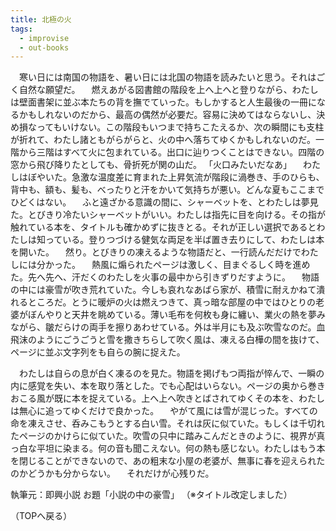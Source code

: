 ```yaml
---
title: 北極の火
tags:
  - improvise
  - out-books
---
```


　寒い日には南国の物語を、暑い日には北国の物語を読みたいと思う。それはごく自然な願望だ。
　燃えあがる図書館の階段を上へ上へと登りながら、わたしは壁面書架に並ぶ本たちの背を撫でていった。もしかすると人生最後の一冊になるかもしれないのだから、最高の偶然が必要だ。容易に決めてはならないし、決め損なってもいけない。この階段もいつまで持ちこたえるか、次の瞬間にも支柱が折れて、わたし諸ともがらがらと、火の中へ落ちてゆくかもしれないのだ。一階から三階はすべて火に包まれている。出口に辿りつくことはできない。四階の窓から飛び降りたとしても、骨折死が関の山だ。
「火口みたいだなあ」
　わたしはぼやいた。急激な温度差に育まれた上昇気流が階段に渦巻き、手のひらも、背中も、額も、髪も、べったりと汗をかいて気持ちが悪い。どんな夏もここまでひどくはない。
　ふと遠ざかる意識の間に、シャーベットを、とわたしは夢見た。とびきり冷たいシャーベットがいい。わたしは指先に目を向ける。その指が触れている本を、タイトルも確かめずに抜きとる。それが正しい選択であるとわたしは知っている。登りつづける健気な両足を半ば置き去りにして、わたしは本を開いた。
　然り。とびきりの凍えるような物語だと、一行読んだだけでわたしには分かった。
　熱風に煽られたページは激しく、目まぐるしく時を進めた。先へ先へ、汗だくのわたしを火事の最中から引きずりだすように。
　物語の中には豪雪が吹き荒れていた。今しも哀れなあばら家が、積雪に耐えかねて潰れるところだ。とうに暖炉の火は燃えつきて、真っ暗な部屋の中ではひとりの老婆がぼんやりと天井を眺めている。薄い毛布を何枚も身に纏い、業火の熱を夢みながら、皺だらけの両手を擦りあわせている。外は半月にも及ぶ吹雪なのだ。血飛沫のようにごうごうと雪を撒きちらして吹く風は、凍える白樺の間を抜けて、ページに並ぶ文字列をも自らの腕に捉えた。

　わたしは自らの息が白く凍るのを見た。物語を掲げもつ両指が悴んで、一瞬の内に感覚を失い、本を取り落とした。でも心配はいらない。ページの奥から巻きおこる風が既に本を捉えている。上へ上へ吹きとばされてゆくその本を、わたしは無心に追ってゆくだけで良かった。
　やがて風には雪が混じった。すべての命を凍えさせ、呑みこもうとする白い雪。それは灰に似ていた。もしくは千切れたページのかけらに似ていた。吹雪の只中に踏みこんだときのように、視界が真っ白な平坦に染まる。何の音も聞こえない。何の熱も感じない。わたしはもう本を閉じることができないので、あの粗末な小屋の老婆が、無事に春を迎えられたのかどうかも分からない。
　それだけが心残りだ。

執筆元：即興小説
お題「小説の中の豪雪」
（※タイトル改定しました）

（TOPへ戻る）